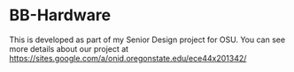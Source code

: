 BB-Hardware
===========

This is developed as part of my Senior Design project for OSU. You can see more details about our project at https://sites.google.com/a/onid.oregonstate.edu/ece44x201342/
